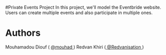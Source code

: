 #Private Events Project
In this project, we'll model the Eventbride website. Users can create multiple events and also participate in multiple ones. 

# Authors

Mouhamadou Diouf ( <a href="https://github.com/MouhaDiouf"> @mouhad </a>)
Redvan Khiri (<a href="https://github.com/Redvanisation"> @Redvanisation </a>)


